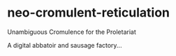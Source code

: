 # neo-cromulent-reticulation

Unambiguous Cromulence for the Proletariat

A digital abbatoir and sausage factory...
